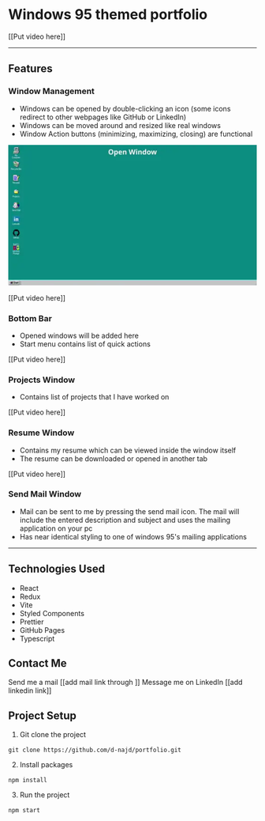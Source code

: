 # Windows 95 themed portfolio

[[Put video here]]

---

## Features

### Window Management

* Windows can be opened by double-clicking an icon (some icons redirect to other
  webpages like GitHub or LinkedIn)
* Windows can be moved around and resized like real windows
* Window Action buttons (minimizing, maximizing, closing) are functional

![Description of your GIF](./gituhub-clips/Window-Features.webp)

[[Put video here]]

### Bottom Bar

* Opened windows will be added here
* Start menu contains list of quick actions

[[Put video here]]

### Projects Window

* Contains list of projects that I have worked on

[[Put video here]]

### Resume Window

* Contains my resume which can be viewed inside the window itself
* The resume can be downloaded or opened in another tab

[[Put video here]]

### Send Mail Window

* Mail can be sent to me by pressing the send mail icon. The mail will include
  the entered description and subject and uses the mailing application on your
  pc
* Has near identical styling to one of windows 95's mailing applications

---

## Technologies Used

- React
- Redux
- Vite
- Styled Components
- Prettier
- GitHub Pages
- Typescript

## Contact Me

Send me a mail [[add mail link through ]]
Message me on LinkedIn [[add linkedin link]]

## Project Setup

1. Git clone the project

```shell
git clone https://github.com/d-najd/portfolio.git
```

2. Install packages

```shell
npm install
```

3. Run the project

```shell
npm start
```